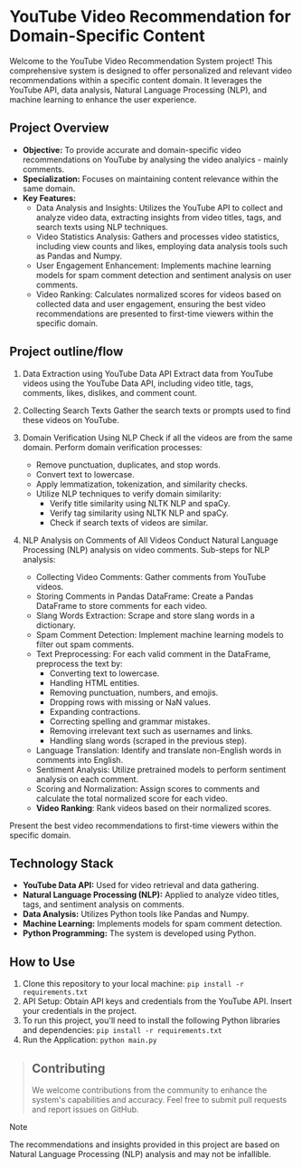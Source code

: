 # YouTube Video Recommendation for Domain-Specific Content

Welcome to the YouTube Video Recommendation System project! This comprehensive system is designed to offer personalized and relevant video recommendations within a specific content domain. It leverages the YouTube API, data analysis, Natural Language Processing (NLP), and machine learning to enhance the user experience.

## Project Overview

- **Objective:** To provide accurate and domain-specific video recommendations on YouTube by analysing the video analyics - mainly comments.
- **Specialization:** Focuses on maintaining content relevance within the same domain.
- **Key Features:**
  - Data Analysis and Insights: Utilizes the YouTube API to collect and analyze video data, extracting insights from video titles, tags, and search texts using NLP techniques.
  - Video Statistics Analysis: Gathers and processes video statistics, including view counts and likes, employing data analysis tools such as Pandas and Numpy.
  - User Engagement Enhancement: Implements machine learning models for spam comment detection and sentiment analysis on user comments.
  - Video Ranking: Calculates normalized scores for videos based on collected data and user engagement, ensuring the best video recommendations are presented to first-time viewers within the specific domain.
 
## Project outline/flow

1. Data Extraction using YouTube Data API
   Extract data from YouTube videos using the YouTube Data API, including video title, tags, comments, likes, dislikes, and comment count.

2. Collecting Search Texts
   Gather the search texts or prompts used to find these videos on YouTube.

3. Domain Verification Using NLP
   Check if all the videos are from the same domain.
   Perform domain verification processes:
    - Remove punctuation, duplicates, and stop words.
    - Convert text to lowercase.
    - Apply lemmatization, tokenization, and similarity checks.
    - Utilize NLP techniques to verify domain similarity:
      - Verify title similarity using NLTK NLP and spaCy.
      - Verify tag similarity using NLTK NLP and spaCy.
      - Check if search texts of videos are similar.

4. NLP Analysis on Comments of All Videos
   Conduct Natural Language Processing (NLP) analysis on video comments.
   Sub-steps for NLP analysis:
    - Collecting Video Comments:
      Gather comments from YouTube videos.
    - Storing Comments in Pandas DataFrame:
      Create a Pandas DataFrame to store comments for each video.
    - Slang Words Extraction:
      Scrape and store slang words in a dictionary.
    - Spam Comment Detection:
      Implement machine learning models to filter out spam comments.
    - Text Preprocessing:
      For each valid comment in the DataFrame, preprocess the text by:
      - Converting text to lowercase.
      - Handling HTML entities.
      - Removing punctuation, numbers, and emojis.
      - Dropping rows with missing or NaN values.
      - Expanding contractions.
      - Correcting spelling and grammar mistakes.
      - Removing irrelevant text such as usernames and links.
      - Handling slang words (scraped in the previous step).
    - Language Translation:
      Identify and translate non-English words in comments into English.
    - Sentiment Analysis:
      Utilize pretrained models to perform sentiment analysis on each comment.
    - Scoring and Normalization:
      Assign scores to comments and calculate the total normalized score for each video.
    - **Video Ranking**:
      Rank videos based on their normalized scores.

Present the best video recommendations to first-time viewers within the specific domain.

## Technology Stack

- **YouTube Data API:** Used for video retrieval and data gathering.
- **Natural Language Processing (NLP):** Applied to analyze video titles, tags, and sentiment analysis on comments.
- **Data Analysis:** Utilizes Python tools like Pandas and Numpy.
- **Machine Learning:** Implements models for spam comment detection.
- **Python Programming:** The system is developed using Python.

## How to Use

1. Clone this repository to your local machine:
   `pip install -r requirements.txt`
2. API Setup: Obtain API keys and credentials from the YouTube API. Insert your credentials in the project.
3. To run this project, you'll need to install the following Python libraries and dependencies:
   `pip install -r requirements.txt`
4. Run the Application:
   `python main.py`

> ## Contributing
> We welcome contributions from the community to enhance the system's capabilities and accuracy. Feel free to submit pull requests and report issues on GitHub.

> [!NOTE]
> The recommendations and insights provided in this project are based on Natural Language Processing (NLP) analysis and may not be infallible.



   

